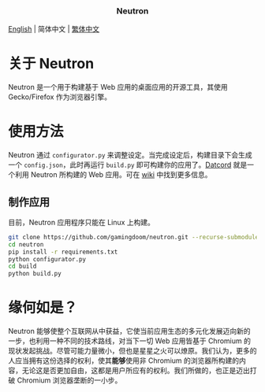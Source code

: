 <!--
<br />

<div align="center">
  <a href="https://github.com/gamingdoom/datcord">
    <img src="src/changed/browser/branding/datcord/default256.png" alt="Logo" width="80" height="80">
  </a>
-->
  <h3 align="center">Neutron</h3>
<!--
  <p align="center">
    A tool for embedding a website into a desktop app that uses Gecko 
    <br/>
    <br/>
    <img alt="GitHub release (latest by date)" src="https://img.shields.io/github/v/release/gamingdoom/datcord"> 
    <img alt="GitHub all releases" src="https://img.shields.io/github/downloads/gamingdoom/datcord/total"> 
    <img alt="GitHub Workflow Status" src="https://img.shields.io/github/actions/workflow/status/gamingdoom/datcord/build-linux-x86_64.yml?branch=master&label=Linux%20%20Build"> 
    <img alt="GitHub Workflow Status" src="https://img.shields.io/github/actions/workflow/status/gamingdoom/datcord/build-win64.yml?branch=master&label=Windows%20%20Build"> 
    <img alt="GitHub" src="https://img.shields.io/github/license/gamingdoom/datcord">
  </p>
</div>
-->

[English](./README.md) | 简体中文 | [繁体中文](./README-TC.md)

# 关于 Neutron

  Neutron 是一个用于构建基于 Web 应用的桌面应用的开源工具，其使用 Gecko/Firefox 作为浏览器引擎。

# 使用方法

  Neutron 通过 ``configurator.py`` 来调整设定。当完成设定后，构建目录下会生成一个 ``config.json``，此时再运行 ``build.py`` 即可构建你的应用了。[Datcord](https://github.com/gamingdoom/datcord) 就是一个利用 Neutron 所构建的 Web 应用。可在 [wiki](https://github.com/gamingdoom/neutron/wiki) 中找到更多信息。

  ## 制作应用

  目前，Neutron 应用程序只能在 Linux 上构建。

  ```bash
  git clone https://github.com/gamingdoom/neutron.git --recurse-submodules -j8
  cd neutron
  pip install -r requirements.txt
  python configurator.py
  cd build
  python build.py
  ```

# 缘何如是？

  Neutron 能够使整个互联网从中获益，它使当前应用生态的多元化发展迈向新的一步，也利用一种不同的技术路线，对当下一切 Web 应用皆基于 Chromium 的现状发起挑战。尽管可能力量微小，但也是星星之火可以燎原。我们认为，更多的人应当拥有这份选择的权利，使其**能够**使用非 Chromium 的浏览器所构建的内容，无论这是否更加自由，这都是用户所应有的权利。我们所做的，也正是迈出打破 Chromium 浏览器垄断的一小步。
